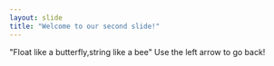 ```yaml
---
layout: slide
title: "Welcome to our second slide!"
---
```

"Float like a butterfly,string like a bee"
Use the left arrow to go back!
